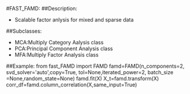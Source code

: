 
#FAST_FAMD: 
##Description:
- Scalable factor anlysis for mixed and sparse data


##Subclasses:
- MCA:Multiply Category Aalysis class
- PCA:Principal Component Analysis class
- MFA:Multiply Factor Analysis class



##Example:
    from fast_FAMD import FAMD
	famd=FAMD(n_components=2,
			svd_solver='auto',copy=True,
         	tol=None,iterated_power=2,
			batch_size =None,random_state=None)
	famd.fit(X)
	X_t=famd.transform(X)
	corr_df=famd.column_correlation(X,same_input=True)



